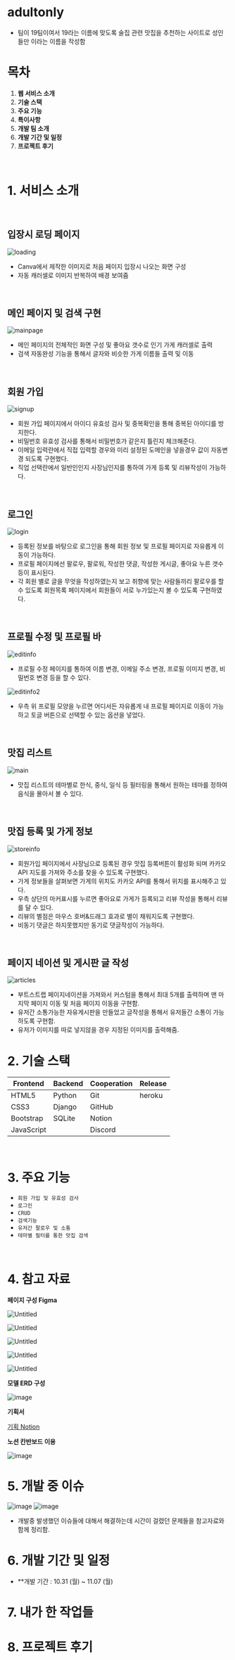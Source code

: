 # adultonly

  - 팀이 19팀이여서 19라는 이름에 맞도록 술집 관련 맛집을 추천하는 사이트로 성인들만 이라는 이름을 작성함

# 목차

1. **웹 서비스 소개**
2. **기술 스택**
3. **주요 기능**
4. **특이사항**
5. **개발 팀 소개**
6. **개발 기간 및 일정**
7. **프로젝트 후기**

<br>

# 1. 서비스 소개

<br>

## 입장시 로딩 페이지

![loading](https://user-images.githubusercontent.com/108659935/217586673-5d5e02bd-2e68-4f70-9a6e-01f5a94ae512.gif)

  - Canva에서 제작한 이미지로 처음 페이지 입장시 나오는 화면 구성
  - 자동 캐러셀로 이미지 반복하여 배경 보여줌

<br>

## 메인 페이지 및 검색 구현

![mainpage](https://user-images.githubusercontent.com/108659935/217594097-25b5d6a8-ecd0-4b8e-a681-8c2e880f50bc.gif)

  - 메인 페이지의 전체적인 화면 구성 및 좋아요 갯수로 인기 가게 캐러셀로 출력
  - 검색 자동완성 기능을 통해서 글자와 비슷한 가게 이름들 출력 및 이동

<br>

## 회원 가입

![signup](https://user-images.githubusercontent.com/108659935/217587538-ef4bfaa2-b2e2-4826-ba09-1d87a4f86e79.gif)

  - 회원 가입 페이지에서 아이디 유효성 검사 및 중복확인을 통해 중복된 아이디를 방지한다.
  - 비밀번호 유효성 검사를 통해서 비밀번호가 같은지 틀린지 체크해준다.
  - 이메일 입력란에서 직접 입력할 경우와 미리 설정된 도메인을 넣을경우 값이 자동변경 되도록 구현했다.
  - 직업 선택란에서 일반인인지 사장님인지를 통하여 가게 등록 및 리뷰작성이 가능하다.
  
<br>

## 로그인

![login](https://user-images.githubusercontent.com/108659935/217589139-52d912eb-3705-4050-a84b-70e88d3fc14f.gif)

  - 등록된 정보를 바탕으로 로그인을 통해 회원 정보 및 프로필 페이지로 자유롭게 이동이 가능하다.
  - 프로필 페이지에선 팔로우, 팔로워, 작성한 댓글, 작성한 게시글, 좋아요 누른 갯수 등이 표시된다.
  - 각 회원 별로 글을 무엇을 작성하였는지 보고 취향에 맞는 사람들끼리 팔로우를 할 수 있도록 회원목록 페이지에서 회원들이 서로 누가있는지 볼 수 있도록 구현하였다.

<br>

## 프로필 수정 및 프로필 바

![editinfo](https://user-images.githubusercontent.com/108659935/217590511-12df0261-4774-4e70-8f3e-c5b49b103705.gif)
  
  - 프로필 수정 페이지를 통하여 이름 변경, 이메일 주소 변경, 프로필 이미지 변경, 비밀번호 변경 등을 할 수 있다.
  
 ![editinfo2](https://user-images.githubusercontent.com/108659935/217591107-68a95987-8096-4d63-80cc-63d5a322bc57.gif)
  
  - 우측 위 프로필 모양을 누르면 어디서든 자유롭게 내 프로필 페이지로 이동이 가능하고 토글 버튼으로 선택할 수 있는 옵션을 넣었다.

<br>

## 맛집 리스트

![main](https://user-images.githubusercontent.com/108659935/217591594-36fbf6fd-1925-4bd1-8996-ab96bc68de71.gif)

  - 맛집 리스트의 테마별로 한식, 중식, 일식 등 필터링을 통해서 원하는 테마를 정하여 음식을 몰아서 볼 수 있다.

<br>

## 맛집 등록 및 가게 정보

![storeinfo](https://user-images.githubusercontent.com/108659935/217593248-b9c4dc9f-93f8-4c1f-b1dd-235cb95850e7.gif)

  - 회원가입 페이지에서 사장님으로 등록된 경우 맛집 등록버튼이 활성화 되며 카카오 API 지도를 가져와 주소를 찾을 수 있도록 구현했다.
  - 가게 정보들을 살펴보면 가게의 위치도 카카오 API를 통해서 위치를 표시해주고 있다.
  - 우측 상단의 마커표시를 누르면 좋아요로 가게가 등록되고 리뷰 작성을 통해서 리뷰를 달 수 있다.
  - 리뷰의 별점은 마우스 호버&드래그 효과로 별이 채워지도록 구현했다.
  - 비동기 댓글은 하지못했지만 동기로 댓글작성이 가능하다.

<br>

## 페이지 네이션 및 게시판 글 작성

![articles](https://user-images.githubusercontent.com/108659935/217595046-6999d8a0-a31f-4b2a-8033-06fea592b91f.gif)

  - 부트스트랩 페이지네이션을 가져와서 커스텀을 통해서 최대 5개를 출력하며 맨 마지막 페이지 이동 및 처음 페이지 이동을 구현함.
  - 유저간 소통가능한 자유게시판을 만들었고 글작성을 통해서 유저들간 소통이 가능하도록 구현함.
  - 유저가 이미지를 따로 넣지않을 경우 지정된 이미지를 출력해줌.


# 2. 기술 스택

| Frontend | Backend | Cooperation | Release |
| --- | --- | --- | --- |
| HTML5 | Python | Git | heroku |
| CSS3 | Django | GitHub |  |
| Bootstrap | SQLite | Notion |  |
| JavaScript |  | Discord |  |

<br>

# 3. 주요 기능

- `회원 가입 및 유효성 검사`
- `로그인`
- `CRUD`
- `검색기능`
- `유저간 팔로우 및 소통`
- `테마별 필터를 통한 맛집 검색`

<br>

# 4. 참고 자료


**페이지 구성 Figma**

![Untitled](https://s3-us-west-2.amazonaws.com/secure.notion-static.com/12c98116-a5cd-4f83-a09b-d1267d54c893/Untitled.png)

![Untitled](https://s3-us-west-2.amazonaws.com/secure.notion-static.com/8ac5ae6c-4869-4632-950b-089703ae6ca6/Untitled.png)

![Untitled](https://s3-us-west-2.amazonaws.com/secure.notion-static.com/5031aa70-7dc2-4173-8e37-134ad07b771d/Untitled.png)

![Untitled](https://s3-us-west-2.amazonaws.com/secure.notion-static.com/1a91487b-77da-4d35-9cdf-8bbb84fe1131/Untitled.png)

![Untitled](https://s3-us-west-2.amazonaws.com/secure.notion-static.com/ffc94960-2dcd-4df2-b38a-e566a01c114d/Untitled.png)

**모델 ERD 구성**

![image](https://user-images.githubusercontent.com/108659935/217596883-5dcb0466-66d6-4387-af4f-f8ba48312b9c.png)

**기획서**

<a href="https://www.notion.so/hg-edu/8fed2c0a53b94d1a9fbf303a7f2f5196">기획 Notion</a>

**노션 칸반보드 이용**

![image](https://user-images.githubusercontent.com/108659935/217596073-b336326c-f450-41de-8b6d-de384f7c07d1.png)

# 5. 개발 중 이슈

![image](https://user-images.githubusercontent.com/108659935/217596245-96092ae5-46ce-4455-8813-f0fd5c00f6dc.png)
![image](https://user-images.githubusercontent.com/108659935/217596316-c16cd03f-d6f6-470b-8db5-d7d5d3550fef.png)

  - 개발중 발생했던 이슈들에 대해서 해결하는데 시간이 걸렸던 문제들을 참고자료와 함께 정리함.


# 6. 개발 기간 및 일정

- **개발 기간 : 10.31 (월) ~ 11.07 (월)

# 7. 내가 한 작업들

# 8. 프로젝트 후기
  
